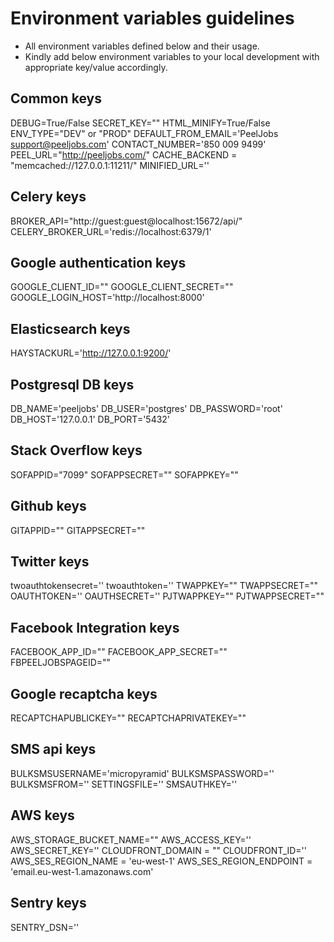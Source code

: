 # Environment variables guidelines

- All environment variables defined below and their usage.
- Kindly add below environment variables to your local development with appropriate key/value accordingly.

## Common keys

DEBUG=True/False
SECRET_KEY=""
HTML_MINIFY=True/False
ENV_TYPE="DEV" or "PROD"
DEFAULT_FROM_EMAIL='PeelJobs <support@peeljobs.com>'
CONTACT_NUMBER='850 009 9499'
PEEL_URL="http://peeljobs.com/"
CACHE_BACKEND = "memcached://127.0.0.1:11211/"
MINIFIED_URL=''

## Celery keys

BROKER_API="http://guest:guest@localhost:15672/api/"
CELERY_BROKER_URL='redis://localhost:6379/1'

## Google authentication keys

GOOGLE_CLIENT_ID=""
GOOGLE_CLIENT_SECRET=""
GOOGLE_LOGIN_HOST='http://localhost:8000'
## Elasticsearch keys

HAYSTACKURL='http://127.0.0.1:9200/'

## Postgresql DB keys

DB_NAME='peeljobs'
DB_USER='postgres'
DB_PASSWORD='root'
DB_HOST='127.0.0.1'
DB_PORT='5432'

## Stack Overflow keys

SOFAPPID="7099"
SOFAPPSECRET=""
SOFAPPKEY=""

## Github keys

GITAPPID=""
GITAPPSECRET=""

## Twitter keys

twoauthtokensecret=''
twoauthtoken=''
TWAPPKEY=""
TWAPPSECRET=""
OAUTHTOKEN=''
OAUTHSECRET=''
PJTWAPPKEY=""
PJTWAPPSECRET=""

## Facebook Integration keys

FACEBOOK_APP_ID=""
FACEBOOK_APP_SECRET=""
FBPEELJOBSPAGEID=""

## Google recaptcha keys

RECAPTCHAPUBLICKEY=""
RECAPTCHAPRIVATEKEY=""

## SMS api keys

BULKSMSUSERNAME='micropyramid'
BULKSMSPASSWORD=''
BULKSMSFROM=''
SETTINGSFILE=''
SMSAUTHKEY=''


## AWS keys

AWS_STORAGE_BUCKET_NAME=""
AWS_ACCESS_KEY=''
AWS_SECRET_KEY=''
CLOUDFRONT_DOMAIN = ""
CLOUDFRONT_ID=''
AWS_SES_REGION_NAME = 'eu-west-1'
AWS_SES_REGION_ENDPOINT = 'email.eu-west-1.amazonaws.com'

## Sentry keys

SENTRY_DSN=''
